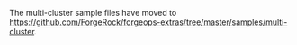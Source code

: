 The multi-cluster sample files have moved to https://github.com/ForgeRock/forgeops-extras/tree/master/samples/multi-cluster.